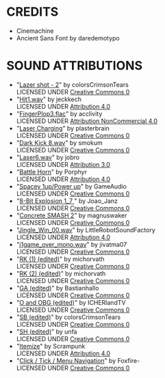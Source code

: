 # CREDITS
- Cinemachine
- Ancient Sans Font by daredemotypo

# SOUND ATTRIBUTIONS
- "[Lazer shot - 2](https://freesound.org/people/colorsCrimsonTears/sounds/580308/)" by colorsCrimsonTears \
LICENSED UNDER [Creative Commons 0](https://creativecommons.org/publicdomain/zero/1.0/)
- "[Hit1.wav](https://freesound.org/people/alphatrooper18/sounds/362422/)" by jeckkech \
LICENSED UNDER [Attribution 4.0](https://creativecommons.org/licenses/by/4.0/)
- "[FingerPlop3.flac](https://freesound.org/people/acclivity/sounds/19988/)" by acclivity \
LICENSED UNDER [Attribution NonCommercial 4.0](https://creativecommons.org/licenses/by-nc/4.0/)
- "[Laser Charging](https://freesound.org/people/plasterbrain/sounds/351807/)" by plasterbrain \
LICENSED UNDER [Creative Commons 0](https://creativecommons.org/publicdomain/zero/1.0/)
- "[Dark Kick 8.wav](https://freesound.org/people/smokum/sounds/89228/)" by smokum \
LICENSED UNDER [Creative Commons 0](https://creativecommons.org/publicdomain/zero/1.0/)
- "[Laser6.wav](https://freesound.org/people/jobro/sounds/35683/)" by jobro \
LICENSED UNDER [Attribution 3.0](https://creativecommons.org/licenses/by/3.0/)
- "[Battle Horn](https://freesound.org/people/Porphyr/sounds/188815/)" by Porphyr \
LICENSED UNDER [Attribution 4.0](https://creativecommons.org/licenses/by/4.0/)
- "[Spacey 1up/Power up](https://freesound.org/people/GameAudio/sounds/220173/)" by GameAudio \
LICENSED UNDER [Creative Commons 0](https://creativecommons.org/publicdomain/zero/1.0/)
- "[8-Bit Explosion 1_7 ](https://freesound.org/people/Joao_Janz/sounds/478276/)" by Joao_Janz \
LICENSED UNDER [Creative Commons 0](https://creativecommons.org/publicdomain/zero/1.0/)
- "[Concrete SMASH 2](https://freesound.org/people/magnuswaker/sounds/522099/)" by magnuswaker \
LICENSED UNDER [Creative Commons 0](https://creativecommons.org/publicdomain/zero/1.0/)
- "[Jingle_Win_00.wav](https://freesound.org/people/LittleRobotSoundFactory/sounds/270528/)" by LittleRobotSoundFactory \
LICENSED UNDER [Attribution 4.0](https://creativecommons.org/licenses/by/4.0/)
- "[j1game_over_mono.wav](https://freesound.org/people/jivatma07/sounds/173859/)" by jivatma07 \
LICENSED UNDER [Creative Commons 0](https://creativecommons.org/publicdomain/zero/1.0/)
- "[RK (1) (edited)](https://freesound.org/s/270589/)" by  michorvath \
LICENSED UNDER [Creative Commons 0](https://creativecommons.org/publicdomain/zero/1.0/)
- "[RK (2) (edited)](https://freesound.org/s/270588/)" by  michorvath \
LICENSED UNDER [Creative Commons 0](https://creativecommons.org/publicdomain/zero/1.0/)
- "[GA (edited)](https://freesound.org/s/682633/)" by  Bastianhallo \
LICENSED UNDER [Creative Commons 0](https://creativecommons.org/publicdomain/zero/1.0/)
- "[O and OBG (edited)](https://freesound.org/s/661677/)" by  ICHERlandTV \
LICENSED UNDER [Creative Commons 0](https://creativecommons.org/publicdomain/zero/1.0/)
- "[SB (edited)](https://freesound.org/s/532291/)" by  colorsCrimsonTears \
LICENSED UNDER [Creative Commons 0](https://creativecommons.org/publicdomain/zero/1.0/)
- "[SH (edited)](https://freesound.org/s/584173/)" by  unfa \
LICENSED UNDER [Creative Commons 0](https://creativecommons.org/publicdomain/zero/1.0/)
- "[Itemize](https://freesound.org/people/Scrampunk/sounds/345297/)" by Scrampunk \
LICENSED UNDER [Attribution 4.0](https://creativecommons.org/licenses/by/4.0/)
- "[Click / Tick / Menu Navigation](https://freesound.org/people/Foxfire-/sounds/702168/)" by Foxfire- \
LICENSED UNDER [Creative Commons 0](https://creativecommons.org/publicdomain/zero/1.0/)
